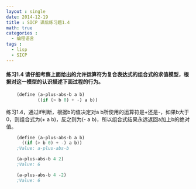```yaml
---
layout : single
date: 2014-12-19
title : SICP 课后练习题1.4
math: true
categories : 
  - 编程语言
tags : 
  - lisp
  - SICP
---
```


#### 练习1.4    请仔细考察上面给出的允许运算符为复合表达式的组合式的求值模型，根据对这一模型的认识描述下面过程的行为。
```scheme
    (define (a-plus-abs-b a b)
            ((if (> b 0) + -) a b))
```            
  练习1.4，通过if判断，根据b的值决定对a b所使用的运算符是+还是-，如果b大于0，则组合式为(+ a b)，反之则为(- a b)，所以组合式结果永远返回a加上b的绝对值。
```scheme  
    (define (a-plus-abs-b a b)
      ((if (> b 0) + -) a b))
    ;Value: a-plus-abs-b

    (a-plus-abs-b 4 2)
    ;Value: 6

    (a-plus-abs-b 4 -2)
    ;Value: 6
```